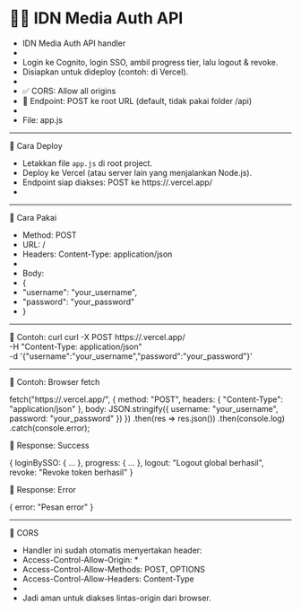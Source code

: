 # ⛓️‍💥 IDN Media Auth API


 * IDN Media Auth API handler
 *
 * Login ke Cognito, login SSO, ambil progress tier, lalu logout & revoke.
 * Disiapkan untuk dideploy (contoh: di Vercel).
 *
 * ✅ CORS: Allow all origins
 * 📄 Endpoint: POST ke root URL (default, tidak pakai folder /api)
 *
 * File: app.js

-------------------------------------------------------------

📌 Cara Deploy

 * Letakkan file `app.js` di root project.
 * Deploy ke Vercel (atau server lain yang menjalankan Node.js).
 * Endpoint siap diakses: POST ke https://<your-project>.vercel.app/
 *

-------------------------------------------------------------

📌 Cara Pakai

 * Method: POST
 * URL: /
 * Headers: Content-Type: application/json
 *
 * Body:
 * {
 *   "username": "your_username",
 *   "password": "your_password"
 * }

-------------------------------------------------------------

📌 Contoh: curl
curl -X POST https://<your-project>.vercel.app/ \
  -H "Content-Type: application/json" \
  -d '{"username":"your_username","password":"your_password"}'

-------------------------------------------------------------

📌 Contoh: Browser fetch

fetch("https://<your-project>.vercel.app/", {
  method: "POST",
  headers: {
    "Content-Type": "application/json"
  },
  body: JSON.stringify({
    username: "your_username",
    password: "your_password"
  })
})
  .then(res => res.json())
  .then(console.log)
  .catch(console.error);



📌 Response: Success

{
  loginBySSO: { ... },
  progress: { ... },
  logout: "Logout global berhasil",
  revoke: "Revoke token berhasil"
}



📌 Response: Error

{
  error: "Pesan error"
}

-------------------------------------------------------------

📌 CORS

 * Handler ini sudah otomatis menyertakan header:
 * Access-Control-Allow-Origin: *
 * Access-Control-Allow-Methods: POST, OPTIONS
 * Access-Control-Allow-Headers: Content-Type
 *
 * Jadi aman untuk diakses lintas-origin dari browser.

